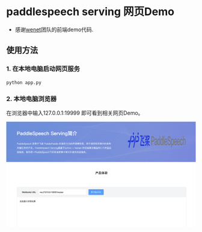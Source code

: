 # paddlespeech serving 网页Demo

- 感谢[wenet](https://github.com/wenet-e2e/wenet)团队的前端demo代码.


## 使用方法
### 1. 在本地电脑启动网页服务
   ```
   python app.py

   ```

### 2. 本地电脑浏览器

在浏览器中输入127.0.0.1:19999 即可看到相关网页Demo。

![图片](./paddle_web_demo.png)
 